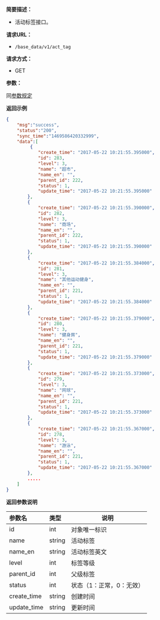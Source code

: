 **简要描述：**

- 活动标签接口。

**请求URL：**
- `/base_data/v1/act_tag`

**请求方式：**
- GET

**参数：**

同[参数规定](http://doc.liexiong.cc/#/%E6%8E%A5%E5%8F%A3%E8%A7%84%E5%88%99/%E5%8F%82%E6%95%B0%E8%A7%84%E5%AE%9A)

 **返回示例**

```json
{
    "msg":"success",
    "status":"200",
    "sync_time":"1469586420332999",
    "data":[
         {
            "create_time": "2017-05-22 10:21:55.395000",
            "id": 283,
            "level": 3,
            "name": "超市",
            "name_en": "",
            "parent_id": 222,
            "status": 1,
            "update_time": "2017-05-22 10:21:55.395000"
        },
        {
            "create_time": "2017-05-22 10:21:55.390000",
            "id": 282,
            "level": 3,
            "name": "商场",
            "name_en": "",
            "parent_id": 222,
            "status": 1,
            "update_time": "2017-05-22 10:21:55.390000"
        },
        {
            "create_time": "2017-05-22 10:21:55.384000",
            "id": 281,
            "level": 3,
            "name": "其他运动健身",
            "name_en": "",
            "parent_id": 221,
            "status": 1,
            "update_time": "2017-05-22 10:21:55.384000"
        },
        {
            "create_time": "2017-05-22 10:21:55.379000",
            "id": 280,
            "level": 3,
            "name": "健身房",
            "name_en": "",
            "parent_id": 221,
            "status": 1,
            "update_time": "2017-05-22 10:21:55.379000"
        },
        {
            "create_time": "2017-05-22 10:21:55.373000",
            "id": 279,
            "level": 3,
            "name": "网球",
            "name_en": "",
            "parent_id": 221,
            "status": 1,
            "update_time": "2017-05-22 10:21:55.373000"
        },
        {
            "create_time": "2017-05-22 10:21:55.367000",
            "id": 278,
            "level": 3,
            "name": "游泳",
            "name_en": "",
            "parent_id": 221,
            "status": 1,
            "update_time": "2017-05-22 10:21:55.367000"
        },
        .....
    ]
}
```

 **返回参数说明** 
 
|参数名|类型|说明|
|:-----  |:-----|-----|
|id |int   |对象唯一标识  |
|name |string   |活动标签|
|name_en |string   |活动标签英文 |
|level |int   |标签等级  |
|parent_id|int| 父级标签|
|status|int|状态（1：正常，0：无效）|
|create_time|string|创建时间|
|update_time|string|更新时间|



